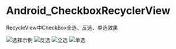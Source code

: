 # Android_CheckboxRecyclerView
RecycleView中CheckBox全选、反选、单选效果

![](https://github.com/ykmeory/Android_CheckboxRecyclerView/blob/master/img/select.jpg "选择示例")
![](https://github.com/ykmeory/Android_CheckboxRecyclerView/blob/master/img/select_anti.jpg "反选")
![](https://github.com/ykmeory/Android_CheckboxRecyclerView/blob/master/img/select_all.jpg "全选")
![](https://github.com/ykmeory/Android_CheckboxRecyclerView/blob/master/img/single_select.jpg "单选")
